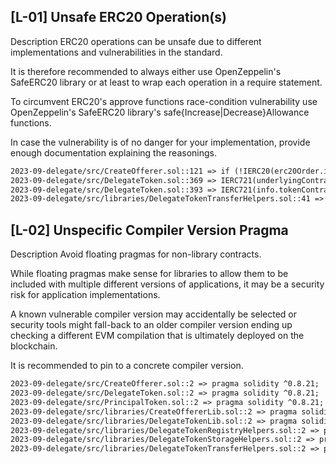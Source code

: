 ## [L-01]  Unsafe ERC20 Operation(s)
Description
ERC20 operations can be unsafe due to different implementations and vulnerabilities in the standard.

It is therefore recommended to always either use OpenZeppelin's SafeERC20 library or at least to wrap each operation in a require statement.

To circumvent ERC20's approve functions race-condition vulnerability use OpenZeppelin's SafeERC20 library's safe{Increase|Decrease}Allowance functions.

In case the vulnerability is of no danger for your implementation, provide enough documentation explaining the reasonings.
```txt
2023-09-delegate/src/CreateOfferer.sol::121 => if (!IERC20(erc20Order.info.tokenContract).approve(address(delegateToken), erc20Order.amount)) {
2023-09-delegate/src/DelegateToken.sol::369 => IERC721(underlyingContract).transferFrom(address(this), msg.sender, erc721UnderlyingTokenId);
2023-09-delegate/src/DelegateToken.sol::393 => IERC721(info.tokenContract).transferFrom(address(this), info.receiver, info.tokenId);
2023-09-delegate/src/libraries/DelegateTokenTransferHelpers.sol::41 => IERC721(underlyingContract).transferFrom(msg.sender, address(this), underlyingTokenId);
```
## [L-02] Unspecific Compiler Version Pragma
Description
Avoid floating pragmas for non-library contracts.

While floating pragmas make sense for libraries to allow them to be included with multiple different versions of applications, it may be a security risk for application implementations.

A known vulnerable compiler version may accidentally be selected or security tools might fall-back to an older compiler version ending up checking a different EVM compilation that is ultimately deployed on the blockchain.

It is recommended to pin to a concrete compiler version.
```txt
2023-09-delegate/src/CreateOfferer.sol::2 => pragma solidity ^0.8.21;
2023-09-delegate/src/DelegateToken.sol::2 => pragma solidity ^0.8.21;
2023-09-delegate/src/PrincipalToken.sol::2 => pragma solidity ^0.8.21;
2023-09-delegate/src/libraries/CreateOffererLib.sol::2 => pragma solidity ^0.8.4;
2023-09-delegate/src/libraries/DelegateTokenLib.sol::2 => pragma solidity ^0.8.4;
2023-09-delegate/src/libraries/DelegateTokenRegistryHelpers.sol::2 => pragma solidity ^0.8.4;
2023-09-delegate/src/libraries/DelegateTokenStorageHelpers.sol::2 => pragma solidity ^0.8.4;
2023-09-delegate/src/libraries/DelegateTokenTransferHelpers.sol::2 => pragma solidity ^0.8.4;
```